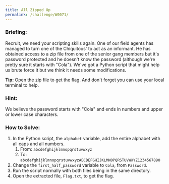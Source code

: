 ```yaml
---
title: All Zipped Up
permalink: /challenge/W0071/
---
```


### Briefing: 
Recruit, we need your scripting skills again. One of our field agents has managed to turn one of the Chiquitoos' to act as an informant. He has obtained access to a zip file from one of the senior gang members but it's password protected and he doesn't know the password (although we're pretty sure it starts with "Cola"). We've got a Python script that might help us brute force it but we think it needs some modifications.

**Tip:** Open the zip file to get the flag. And don't forget you can use your local terminal to help.

### Hint:
We believe the password starts with "Cola" and ends in numbers and upper or lower case characters.

### How to Solve: 
1. In the Python script, the `alphabet` variable, add the entire alphabet with all caps and all numbers.
    1. From: `abcdefghijklmnopqrstuvwxyz`
    2. To: `abcdefghijklmnopqrstuvwxyzABCDEFGHIJKLMNOPQRSTUVWXYZ1234567890`
2. Change the `first_half_password` variable to `Cola`, from `Password`.
3. Run the script normally with both files being in the same directory.
4. Open the extracted file, `Flag.txt`, to get the flag.
